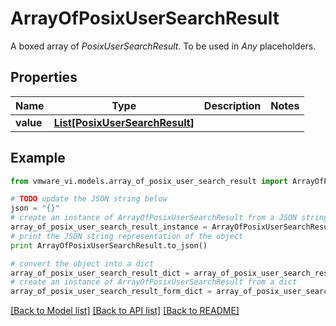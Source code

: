 # ArrayOfPosixUserSearchResult

A boxed array of *PosixUserSearchResult*. To be used in *Any* placeholders. 

## Properties
Name | Type | Description | Notes
------------ | ------------- | ------------- | -------------
**value** | [**List[PosixUserSearchResult]**](PosixUserSearchResult.md) |  | 

## Example

```python
from vmware_vi.models.array_of_posix_user_search_result import ArrayOfPosixUserSearchResult

# TODO update the JSON string below
json = "{}"
# create an instance of ArrayOfPosixUserSearchResult from a JSON string
array_of_posix_user_search_result_instance = ArrayOfPosixUserSearchResult.from_json(json)
# print the JSON string representation of the object
print ArrayOfPosixUserSearchResult.to_json()

# convert the object into a dict
array_of_posix_user_search_result_dict = array_of_posix_user_search_result_instance.to_dict()
# create an instance of ArrayOfPosixUserSearchResult from a dict
array_of_posix_user_search_result_form_dict = array_of_posix_user_search_result.from_dict(array_of_posix_user_search_result_dict)
```
[[Back to Model list]](../README.md#documentation-for-models) [[Back to API list]](../README.md#documentation-for-api-endpoints) [[Back to README]](../README.md)


